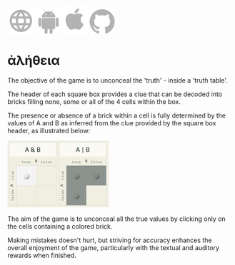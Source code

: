 [![WWW](assets/svg/internet-svgrepo-com.svg)](https://aletheia.cthiebaud.com/) 
[![Android App Store](assets/svg/android-svgrepo-com.svg)](https://play.google.com/apps/testing/com.cthiebaud.aletheia.twa)
[![Apple App Store](assets/svg/Apple_logo_grey.svg)](https://apps.apple.com/us/app/aletheia-by-%C3%A6quologica/id6476017817)
[![Github](assets/svg/github.svg)](https://github.com/cthiebaud/truth/commit/eaff969b42f2fc6e0bc58a2738a618fa821db2e9)

# ἀλήθεια

The objective of the game is to unconceal the 'truth' - inside a 'truth table'.

The header of each square box provides a clue that can be decoded into bricks filling none, some or all of the 4 cells within the box.

The presence or absence of a brick within a cell is fully determined by the values of A and B as inferred from the clue provided by the square box header, as illustrated below: 

![example](/HOWTO-example.jpg)

The aim of the game is to unconceal all the true values ​​by clicking only on the cells containing a colored brick.

Making mistakes doesn't hurt, but striving for accuracy enhances the overall enjoyment of the game, particularly with the textual and auditory rewards when finished.

